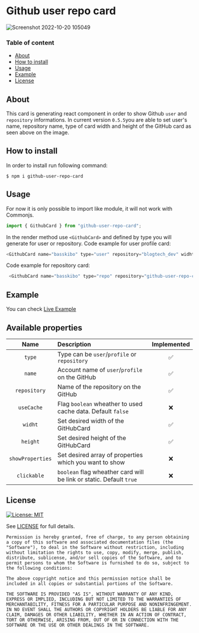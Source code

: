 # Github user repo card
![Screenshot 2022-10-20 105049](https://user-images.githubusercontent.com/7330740/196929460-fc73acd2-34d6-4df3-82a1-2bfe5e66110d.png)


### Table of content

- [About](#about)
- [How to install](#how-to-install)
- [Usage](#usage)
- [Example](#example)
- [License](#license)

## About
This card is generating react component in order to show Github `user` and `repository` informations. 
In current version `0.5.5`you are able to set user's name, repository name, type of card width and height of the GitHub card as seen above on the image. 

## How to install

In order to install run following command:
```
$ npm i github-user-repo-card
```

## Usage

For now it is only possible to import like module, it will not work with Commonjs.

```js
import { GithubCard } from "github-user-repo-card";
```
In the render method use `<GithubCard>` and defined by type you will generate for user or repository.
Code example for user profile card: 

```js
<GithubCard name="basskibo" type="user" repository="blogtech_dev" widht={300} height={400} />
```

Code example for repository card:
```js
 <GithubCard name="basskibo" type="repo" repository="github-user-repo-card" widht={500} height={150} />
```

## Example

You can check [Live Example](https://githubcard-demo.vercel.app/)

## Available properties
| Name | Description | Implemented |
| :---: | :--- | :---: |
| `type` | Type can be `user`/`profile` or `repository`| ✅ |
| `name` | Account name of `user`/`profile` on the GitHub | ✅ | 
| `repository` | Name of the repository on the GitHub | ✅ | 
| `useCache` | Flag `boolean` wheather to used cache data. Default `false` | ❌ |
| `widht` | Set desired width of the GitHubCard | ✅ |
| `height` | Set desired height of the GitHubCard | ✅ |
| `showProperties` | Set desired array of properties which you want to show | ❌ |
| `clickable` | `boolean` flag wheather card will be link or static. Default `true`| ❌ |

## License

[![License: MIT](https://img.shields.io/badge/License-MIT-yellow.svg)](https://opensource.org/licenses/MIT)

See [LICENSE](LICENSE) for full details.

```text
Permission is hereby granted, free of charge, to any person obtaining a copy of this software and associated documentation files (the "Software"), to deal in the Software without restriction, including without limitation the rights to use, copy, modify, merge, publish, distribute, sublicense, and/or sell copies of the Software, and to permit persons to whom the Software is furnished to do so, subject to the following conditions:

The above copyright notice and this permission notice shall be included in all copies or substantial portions of the Software.

THE SOFTWARE IS PROVIDED "AS IS", WITHOUT WARRANTY OF ANY KIND, EXPRESS OR IMPLIED, INCLUDING BUT NOT LIMITED TO THE WARRANTIES OF MERCHANTABILITY, FITNESS FOR A PARTICULAR PURPOSE AND NONINFRINGEMENT. IN NO EVENT SHALL THE AUTHORS OR COPYRIGHT HOLDERS BE LIABLE FOR ANY CLAIM, DAMAGES OR OTHER LIABILITY, WHETHER IN AN ACTION OF CONTRACT, TORT OR OTHERWISE, ARISING FROM, OUT OF OR IN CONNECTION WITH THE SOFTWARE OR THE USE OR OTHER DEALINGS IN THE SOFTWARE.
```

